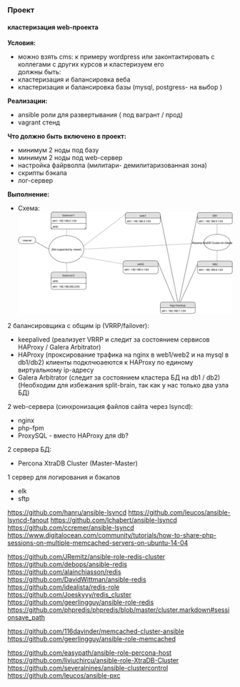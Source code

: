 ### Проект
#### кластеризация web-проекта

**Условия:**  
- можно взять cms: к примеру wordpress или законтактировать с коллегами с других курсов и кластеризуем его  
должны быть:  
- кластеризация и балансировка веба  
- кластеризация и балансировка базы (mysql, postgress- на выбор )  

**Реализации:**  
- ansible роли для развертывания ( под вагрант / прод)  
- vagrant стенд  

**Что должно быть включено в проект:**  
- минимум 2 ноды под базу  
- минимум 2 ноды под web-сервер  
- настройка файрволла (милитари- демилитаризованная зона)  
- скрипты бэкапа  
- лог-сервер  


**Выполнение:**  

- Схема:
![schema](https://raw.githubusercontent.com/YogSottot/otus_linux_1804/master/5.Project/Networkchart_cluster.svg?sanitize=true)

2 балансировщика с общим ip (VRRP/failover):  
- keepalived (реализует VRRP и следит за состоянием сервисов HAProxy / Galera Arbitrator)  
- HAProxy (проксирование трафика на nginx в web1/web2 и на mysql в db1/db2)  клиенты подклчюаеются к HAProxy по единому виртуальному ip-адресу
- Galera Arbitrator (следит за состоянием кластера БД на db1 / db2)  (Необходим для избежания split-brain, так как у нас только два узла БД)

2 web-сервера (синхронизация файлов сайта через lsyncd):  
- nginx  
- php-fpm  
- ProxySQL - вместо HAProxy для db?

2 сервера БД:
- Percona XtraDB Cluster (Master-Master)

1 сервер для логирования и бэкапов
- elk
- sftp

https://github.com/hanru/ansible-lsyncd
https://github.com/leucos/ansible-lsyncd-fanout
https://github.com/lchabert/ansible-lsyncd
https://github.com/ccremer/ansible-lsyncd
https://www.digitalocean.com/community/tutorials/how-to-share-php-sessions-on-multiple-memcached-servers-on-ubuntu-14-04

https://github.com/JRemitz/ansible-role-redis-cluster
https://github.com/debops/ansible-redis
https://github.com/alainchiasson/redis
https://github.com/DavidWittman/ansible-redis
https://github.com/idealista/redis-role
https://github.com/Joeskyyy/redis_cluster
https://github.com/geerlingguy/ansible-role-redis
https://github.com/phpredis/phpredis/blob/master/cluster.markdown#sessionsave_path

https://github.com/116davinder/memcached-cluster-ansible
https://github.com/geerlingguy/ansible-role-memcached

https://github.com/easypath/ansible-role-percona-host
https://github.com/liviuchircu/ansible-role-XtraDB-Cluster
https://github.com/severalnines/ansible-clustercontrol
https://github.com/leucos/ansible-pxc

